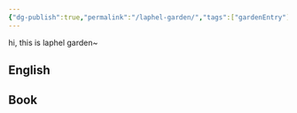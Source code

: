 ```yaml
---
{"dg-publish":true,"permalink":"/laphel-garden/","tags":["gardenEntry"]}
---
```



hi, this is laphel garden~


## English


## Book
